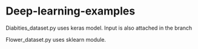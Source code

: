 # Deep-learning-examples


Diabities_dataset.py uses keras model. Input is also attached in the branch

Flower_dataset.py uses sklearn module.
